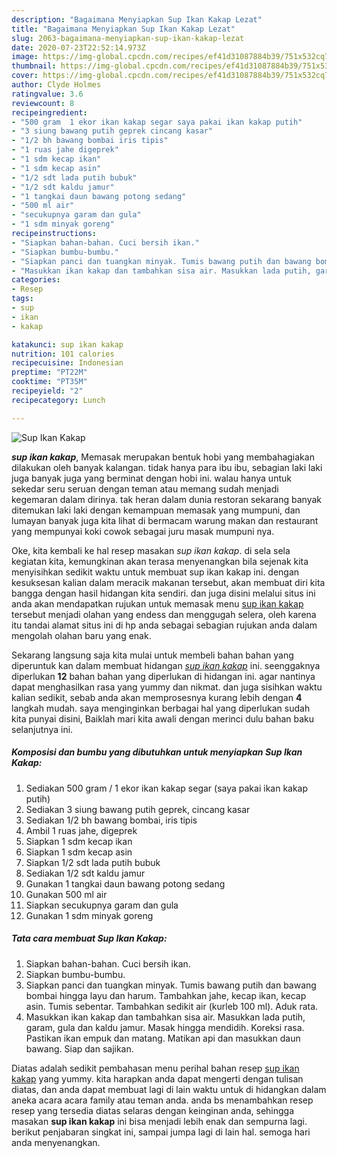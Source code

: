 ```yaml
---
description: "Bagaimana Menyiapkan Sup Ikan Kakap Lezat"
title: "Bagaimana Menyiapkan Sup Ikan Kakap Lezat"
slug: 2063-bagaimana-menyiapkan-sup-ikan-kakap-lezat
date: 2020-07-23T22:52:14.973Z
image: https://img-global.cpcdn.com/recipes/ef41d31087884b39/751x532cq70/sup-ikan-kakap-foto-resep-utama.jpg
thumbnail: https://img-global.cpcdn.com/recipes/ef41d31087884b39/751x532cq70/sup-ikan-kakap-foto-resep-utama.jpg
cover: https://img-global.cpcdn.com/recipes/ef41d31087884b39/751x532cq70/sup-ikan-kakap-foto-resep-utama.jpg
author: Clyde Holmes
ratingvalue: 3.6
reviewcount: 8
recipeingredient:
- "500 gram  1 ekor ikan kakap segar saya pakai ikan kakap putih"
- "3 siung bawang putih geprek cincang kasar"
- "1/2 bh bawang bombai iris tipis"
- "1 ruas jahe digeprek"
- "1 sdm kecap ikan"
- "1 sdm kecap asin"
- "1/2 sdt lada putih bubuk"
- "1/2 sdt kaldu jamur"
- "1 tangkai daun bawang potong sedang"
- "500 ml air"
- "secukupnya garam dan gula"
- "1 sdm minyak goreng"
recipeinstructions:
- "Siapkan bahan-bahan. Cuci bersih ikan."
- "Siapkan bumbu-bumbu."
- "Siapkan panci dan tuangkan minyak. Tumis bawang putih dan bawang bombai hingga layu dan harum. Tambahkan jahe, kecap ikan, kecap asin. Tumis sebentar. Tambahkan sedikit air (kurleb 100 ml). Aduk rata."
- "Masukkan ikan kakap dan tambahkan sisa air. Masukkan lada putih, garam, gula dan kaldu jamur. Masak hingga mendidih. Koreksi rasa. Pastikan ikan empuk dan matang. Matikan api dan masukkan daun bawang. Siap dan sajikan."
categories:
- Resep
tags:
- sup
- ikan
- kakap

katakunci: sup ikan kakap 
nutrition: 101 calories
recipecuisine: Indonesian
preptime: "PT22M"
cooktime: "PT35M"
recipeyield: "2"
recipecategory: Lunch

---
```



![Sup Ikan Kakap](https://img-global.cpcdn.com/recipes/ef41d31087884b39/751x532cq70/sup-ikan-kakap-foto-resep-utama.jpg)

<b><i>sup ikan kakap</i></b>, Memasak merupakan bentuk hobi yang membahagiakan dilakukan oleh banyak kalangan. tidak hanya para ibu ibu, sebagian laki laki juga banyak juga yang berminat dengan hobi ini. walau hanya untuk sekedar seru seruan dengan teman atau memang sudah menjadi kegemaran dalam dirinya. tak heran dalam dunia restoran sekarang banyak ditemukan laki laki dengan kemampuan memasak yang mumpuni, dan lumayan banyak juga kita lihat di bermacam warung makan dan restaurant yang mempunyai koki cowok sebagai juru masak mumpuni nya.



Oke, kita kembali ke hal resep masakan <i>sup ikan kakap</i>. di sela sela kegiatan kita, kemungkinan akan terasa menyenangkan bila sejenak kita menyisihkan sedikit waktu untuk membuat sup ikan kakap ini. dengan kesuksesan kalian dalam meracik makanan tersebut, akan membuat diri kita bangga dengan hasil hidangan kita sendiri. dan juga disini melalui situs ini anda akan mendapatkan rujukan untuk memasak menu <u>sup ikan kakap</u> tersebut menjadi olahan yang endess dan menggugah selera, oleh karena itu tandai alamat situs ini di hp anda sebagai sebagian rujukan anda dalam mengolah olahan baru yang enak.


Sekarang langsung saja kita mulai untuk membeli bahan bahan yang diperuntuk kan dalam membuat hidangan <u><i>sup ikan kakap</i></u> ini. seenggaknya diperlukan <b>12</b> bahan bahan yang diperlukan di hidangan ini. agar nantinya dapat menghasilkan rasa yang yummy dan nikmat. dan juga sisihkan waktu kalian sedikit, sebab anda akan memprosesnya kurang lebih dengan <b>4</b> langkah mudah. saya menginginkan berbagai hal yang diperlukan sudah kita punyai disini, Baiklah mari kita awali dengan merinci dulu bahan baku selanjutnya ini.

<!--inarticleads1-->

##### Komposisi dan bumbu yang dibutuhkan untuk menyiapkan Sup Ikan Kakap:

1. Sediakan 500 gram / 1 ekor ikan kakap segar (saya pakai ikan kakap putih)
1. Sediakan 3 siung bawang putih geprek, cincang kasar
1. Sediakan 1/2 bh bawang bombai, iris tipis
1. Ambil 1 ruas jahe, digeprek
1. Siapkan 1 sdm kecap ikan
1. Siapkan 1 sdm kecap asin
1. Siapkan 1/2 sdt lada putih bubuk
1. Sediakan 1/2 sdt kaldu jamur
1. Gunakan 1 tangkai daun bawang potong sedang
1. Gunakan 500 ml air
1. Siapkan secukupnya garam dan gula
1. Gunakan 1 sdm minyak goreng




<!--inarticleads2-->

##### Tata cara membuat Sup Ikan Kakap:

1. Siapkan bahan-bahan. Cuci bersih ikan.
1. Siapkan bumbu-bumbu.
1. Siapkan panci dan tuangkan minyak. Tumis bawang putih dan bawang bombai hingga layu dan harum. Tambahkan jahe, kecap ikan, kecap asin. Tumis sebentar. Tambahkan sedikit air (kurleb 100 ml). Aduk rata.
1. Masukkan ikan kakap dan tambahkan sisa air. Masukkan lada putih, garam, gula dan kaldu jamur. Masak hingga mendidih. Koreksi rasa. Pastikan ikan empuk dan matang. Matikan api dan masukkan daun bawang. Siap dan sajikan.




Diatas adalah sedikit pembahasan menu perihal bahan resep <u>sup ikan kakap</u> yang yummy. kita harapkan anda dapat mengerti dengan tulisan diatas, dan anda dapat membuat lagi di lain waktu untuk di hidangkan dalam aneka acara acara family atau teman anda. anda bs menambahkan resep resep yang tersedia diatas selaras dengan keinginan anda, sehingga masakan <b>sup ikan kakap</b> ini bisa menjadi lebih enak dan sempurna lagi. berikut penjabaran singkat ini, sampai jumpa lagi di lain hal. semoga hari anda menyenangkan.
